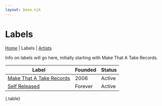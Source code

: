 ```yaml
---
layout: base.njk
---
```


# Labels

[Home](index) | Labels | [Artists](artists)

Info on labels will go here, initially starting with Make That A Take Records.

| Label | Founded | Status |
|--- | --- | --- |
| [Make That A Take Records](labels/make-that-a-take) | 2006 | Active |
| [Self Released](labels/self-released) | Forever | Active |

{.table}

